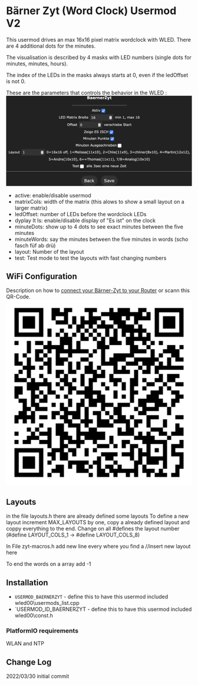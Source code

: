 # Bärner Zyt (Word Clock) Usermod V2

This usermod drives an max 16x16 pixel matrix wordclock with WLED. There are 4 additional dots for the minutes. 

The visualisation is described by 4 masks with LED numbers (single dots for minutes, minutes, hours). 

The index of the LEDs in the masks always starts at 0, even if the ledOffset is not 0.

These are the parameters that controls the behavior in the WLED :
 ![Usermode](images/usermode.png)
* active: enable/disable usermod
* matrixCols: width of the matrix (this alows to show a small layout on a larger matrix)
* ledOffset: number of LEDs before the wordclock LEDs
* dyplay It Is: enable/disable display of "Es ist" on the clock
* minuteDots: show up to 4 dots to see exact minutes between the five minutes
* minuteWords: say the minutes between the five minutes in words (scho fasch füf ab drü)
* layout: Number of the layout
* test: Test mode to test the layouts with fast changing numbers

## WiFi Configuration
Description on how to [connect your Bärner-Zyt to your Router](WiFiSetup.md) or scann this QR-Code.
![QR-code](images/qr-code.png)

## Layouts

in the file layouts.h there are already defined some layouts
To define a new layout increment MAX_LAYOUTS by one, copy a already defined layout and coppy everything to the end. Change on all #defines the layout number (#define LAYOUT_COLS_1 -> #define LAYOUT_COLS_8)

In File zyt-macros.h add new line every where you find a //insert new layout here

To end the words on a array add -1 
## Installation

* `USERMOD_BAERNERZYT`   - define this to have this usermod included wled00\usermods_list.cpp
* `USERMOD_ID_BAERNERZYT - define this to have this usermod included wled00\const.h

### PlatformIO requirements

WLAN and NTP


## Change Log

2022/03/30 initial commit
